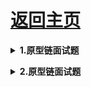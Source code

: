 # [返回主页](https://github.com/yisainan/web-interview/blob/master/README.md)

<b><details><summary>1.原型链面试题</summary></b>

参考答案：

```js
// 1
function A() {}
function B() {}
B.prototype = new A();
var a = new A();
B.prototype = a;
var b = new B();
console.log(b.constructor); // 构造函数A

//2

console.log(Function.constructor === Function);
// Function 是一个构造函数
console.log(Function.__proto__.constructor === Function);

// 默认原型上面的constructor属性指向了原型所在的构造函数。

console.log(Object.constructor === Function);
// Object本身没有constructor这个属性，那么就到它的原型链上去查找，
Object.__proto__ === Function.prototype;

console.log(Function.__proto__.__proto__ === Object.prototype);
Function.__proto__ === Function.prototype;
Function.prototype.__proto__ === Object.prototype;
```

</details>

<b><details><summary>2.原型链面试题</summary></b>

参考答案：

```js
var o = new Object();
function foo(obj) {
  obj.name = "腐女";
  obj = new Object();
  obj.name = "屌丝"; //这是另一个新对象的name
}
foo(o);
console.log(o.name); //想要的是原来对象的name，所以输出腐女
```

</details>

